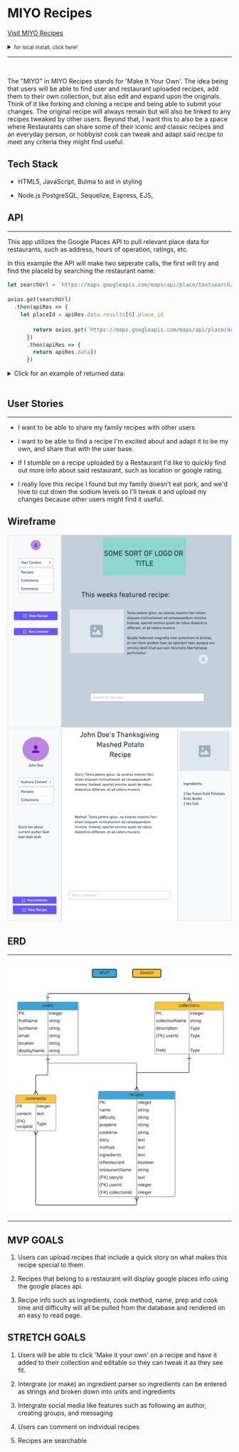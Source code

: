 # MIYO Recipes

<a href="https://miyo-recipes.herokuapp.com/">Visit MIYO Recipes</a>

<details>
<summary>
<small>for local install, click here!</small>
</summary>
<br>

Requirements to run app locally:
* Postgres
* NPM 

# Install Procedure:

* in the terminal, cd into the apps main directory and run the following commands:
  1. ``npm install`` to install dependencies
  2. ```createdb cookbook_app_developement``` followed by ```sequelize init``` to create main database and initialize sequelize
  3. ```sequelize db:migrate``` to create database tables and ```sequelize db:seed:all``` to seed data and prepare app for use

* Run ```node index.js``` to start the server and point your browser to http://localhost:3000/ and start uploading your recipes!

* To use the google places API features of the app you will need to acquire an API key. Use these instructions as a reference: https://developers.google.com/maps/documentation/javascript/places 

* once you acquire your key you can create a .env file and add your key using the following format 

```js
MAPSAPIKEY=<yourAPIkey>
```



</details>

----

<br>

The "MIYO" in MIYO Recipes stands for 'Make It Your Own'. The idea being that users will be able to find user and restaurant uploaded recipes, add them to their own collection, but also edit and expand upon the originals. Think of it like forking and cloning a recipe and being able to submit your changes. The original recipe will always remain but will also be linked to any recipes tweaked by other users. Beyond that, I want this to also be a space where Restaurants can share some of their iconic and classic recipes and an everyday person, or hobbyist cook can tweak and adapt said recipe to meet any criteria they might find useful. 


## Tech Stack

* HTML5, JavaScript, Bulma to aid in styling

 * Node.js PostgreSQL, Sequelize, Express, EJS, 

 ## API

 --- 

This app utilizes the Google Places API to pull relevant place data for restaurants, such as address, hours of operation, ratings, etc.

In this example the API will make two seperate calls, the first will try and find the placeId by searching the restaurant name:

```js
let searchUrl = `https://maps.googleapis.com/maps/api/place/textsearch/json?query=${restaurantName}&key=${YOURAPIKEY}`
 
axios.get(searchUrl)
  .then(apiRes => {
    let placeId = apiRes.data.results[0].place_id

        return axios.get(`https://maps.googleapis.com/maps/api/place/details/json?place_id=${placeId}&key=${YOURAPIKEY}`)
      })
      .then(apiRes => {
        return apiRes.data})
      }) 
```

<details>
<summary>Click for an example of returned data: </summary>

```
{
  "html_attributions": [],
  "result":
    {
      "address_components":
        [
          { "long_name": "48", "short_name": "48", "types": ["street_number"] },
          {
            "long_name": "Pirrama Road",
            "short_name": "Pirrama Rd",
            "types": ["route"],
          },
          {
            "long_name": "Pyrmont",
            "short_name": "Pyrmont",
            "types": ["locality", "political"],
          },
          {
            "long_name": "Council of the City of Sydney",
            "short_name": "Sydney",
            "types": ["administrative_area_level_2", "political"],
          },
          {
            "long_name": "New South Wales",
            "short_name": "NSW",
            "types": ["administrative_area_level_1", "political"],
          },
          {
            "long_name": "Australia",
            "short_name": "AU",
            "types": ["country", "political"],
          },
          {
            "long_name": "2009",
            "short_name": "2009",
            "types": ["postal_code"],
          },
        ],
      "adr_address": '<span class="street-address">48 Pirrama Rd</span>, <span class="locality">Pyrmont</span> <span class="region">NSW</span> <span class="postal-code">2009</span>, <span class="country-name">Australia</span>',
      "business_status": "OPERATIONAL",
      "formatted_address": "48 Pirrama Rd, Pyrmont NSW 2009, Australia",
      "formatted_phone_number": "(02) 9374 4000",
      "geometry":
        {
          "location": { "lat": -33.866489, "lng": 151.1958561 },
          "viewport":
            {
              "northeast":
                { "lat": -33.8655112697085, "lng": 151.1971156302915 },
              "southwest":
                { "lat": -33.86820923029149, "lng": 151.1944176697085 },
            },
        },
      "icon": "https://maps.gstatic.com/mapfiles/place_api/icons/v1/png_71/generic_business-71.png",
      "icon_background_color": "#7B9EB0",
      "icon_mask_base_uri": "https://maps.gstatic.com/mapfiles/place_api/icons/v1/png_71/generic_pinlet",
      "international_phone_number": "+61 2 9374 4000",
      "name": "Google Workplace 6",
      "opening_hours":
        {
          "open_now": false,
          "periods":
            [
              {
                "close": { "day": 1, "time": "1700" },
                "open": { "day": 1, "time": "0900" },
              },
              {
                "close": { "day": 2, "time": "1700" },
                "open": { "day": 2, "time": "0900" },
              },
              {
                "close": { "day": 3, "time": "1700" },
                "open": { "day": 3, "time": "0900" },
              },
              {
                "close": { "day": 4, "time": "1700" },
                "open": { "day": 4, "time": "0900" },
              },
              {
                "close": { "day": 5, "time": "1700" },
                "open": { "day": 5, "time": "0900" },
              },
            ],
          "weekday_text":
            [
              "Monday: 9:00 AM – 5:00 PM",
              "Tuesday: 9:00 AM – 5:00 PM",
              "Wednesday: 9:00 AM – 5:00 PM",
              "Thursday: 9:00 AM – 5:00 PM",
              "Friday: 9:00 AM – 5:00 PM",
              "Saturday: Closed",
              "Sunday: Closed",
            ],
        },
      "photos":
        [
          {
            "height": 3024,
            "html_attributions":
              [
                '<a href="https://maps.google.com/maps/contrib/105067373811767106297">Shaun Craig</a>',
              ],
            "photo_reference": "Aap_uECTSiFbO2Qg81vEQkbLMh4wHhilVWH4l3oNCqj2NHeTK0VUey6lTn_jhUfeKUubL8aWmhl_nx3ilV-dZqeIlyaS-q6Oo_UNn-aUjy1JSrKzZxjBwCEp0dZi8WyS_0dooU2C-oR0gZRjNK14dbwqto2E8g2c9upoiJPQTWNoqYtgbdoa",
            "width": 4032,
          },
          {
            "height": 3264,
            "html_attributions":
              [
                '<a href="https://maps.google.com/maps/contrib/102493344958625549078">Heyang Li</a>',
              ],
            "photo_reference": "Aap_uEATBbKi76kbA2OColmGnmruSknqNKhf4kMJX_YlCXvQaWJhSqkSdkDxF3hmoyAJk1slQrG8TmZwsO7FkzAQQ0x1tIknYf-v0O01LWIQbva9EyuQUyYXALJNAr7ixCKBMjyKywQqfGZRNVbEfSqIxUrTG4HZDx9VRe1sAMydadUyuUXs",
            "width": 4912,
          },
          {
            "height": 1836,
            "html_attributions":
              [
                '<a href="https://maps.google.com/maps/contrib/116807455538142476628">Anand Ema</a>',
              ],
            "photo_reference": "Aap_uECyuzfnLNlfA5ioL01LpmwUfDsjM398AT8Ysd6qrGTwevk1OT44jsw8a0dsNQX8rPA5Pmt6A0mWGh4p2J4e1dFgifnWGN17Pn8QgUmKcGlXUJFZKfqp5hQmfvtjqPBMBtmZ3oMIq8sX1DCHpcVx-DZI3Pt0iXMyFDPmfnrjarPIj9YW",
            "width": 3264,
          },
          {
            "height": 3024,
            "html_attributions":
              [
                '<a href="https://maps.google.com/maps/contrib/115886271727815775491">Anthony Huynh</a>',
              ],
            "photo_reference": "Aap_uEDW89cNhv_xXN124XRb451wdOwLJ1LTIuZ-ESOHr3g9NyXqeBLjy4O0xhRP6xCt0pt62aJi7fkCrc_Xy3t-UYU1nSZoOfs9z1fR7ICFTxOBHJzjxQACA45SRu99iSw5bbvFgPODXfViTwNzz81R6rMs39dRqTNmk9sYq5nss_2GOkFm",
            "width": 4032,
          },
          {
            "height": 3024,
            "html_attributions":
              [
                '<a href="https://maps.google.com/maps/contrib/102939237947063969663">Jasen Baker</a>',
              ],
            "photo_reference": "Aap_uEBNxWNbur6GObqQuIDMflRwEM79ItI4d3Fpgg_hn5fAljaTu40e47VAaT5TTBVoxRJ2tKIbUhhpUo-VDMxHd2nHE4QtrQntp8x5ddBZudB8Re7xdi3aUaQOGw7SWqFh6WwhRY6gYQ3EYK98pH6VNF5_-Bu005dd0W9ldyyjXBfz4S6T",
            "width": 4032,
          },
          {
            "height": 3024,
            "html_attributions":
              [
                '<a href="https://maps.google.com/maps/contrib/100678816592586275978">Jeremy Hsiao</a>',
              ],
            "photo_reference": "Aap_uEAKW4dw7yC3vl6QWIu1vx5hIUHTkjccM4K-za6_zRgwxFzlWxAFJ9M7HlCyMfasQH_fC2c0hY9AZh0z8vZd_pB5xTFDbLZrDq6PayaXME6Y2vgGrSgHOSCtYC2vDODT4Q-_TCBgWfBT0CYfHOE9tMpZWrH1KT6u-Zv3NYBbXa3ssyrk",
            "width": 4032,
          },
          {
            "height": 3024,
            "html_attributions":
              [
                '<a href="https://maps.google.com/maps/contrib/100678816592586275978">Jeremy Hsiao</a>',
              ],
            "photo_reference": "Aap_uEACMvdbZdKXZP4E9aOw9eeoBVbKsQh0TcbYzqRiUzZkAx09ykX2r5gf66d5n5KzqmUBGdHavSpHye_-ZKpp2UeMuufmx6vwWx9sQtVXDZ5uI6O0yg29BorK5KHzxWqahAFuJRLHOmaYSwwnno318UrR5alb-zFXqeuNpa95e_sn0YW4",
            "width": 4032,
          },
          {
            "height": 3036,
            "html_attributions":
              [
                '<a href="https://maps.google.com/maps/contrib/100482974853389838438">Mark Vozzo</a>',
              ],
            "photo_reference": "Aap_uEBE3MuFrsb-nu8po-FsX1zvFatDzSzY1asoBtu6EAQbcukr843rJm7gpI8loe0c_WBAUv4XmnWwhj4U0HHx8Ka5WAKgQBUZGI-XMO1UP44bwMo0Q5XqjyfWwsIgzBJbYftFY-YA_7FEVPMHqgIHkK_weWkW7Gn95gILlM1En0LJUJH6",
            "width": 4048,
          },
          {
            "height": 498,
            "html_attributions":
              [
                '<a href="https://maps.google.com/maps/contrib/103245129386449712319">Simon TestOne</a>',
              ],
            "photo_reference": "Aap_uEBe5dY4U34xvY4zH0xCl2pAXyJI3IDrVs8AJFZG9sC7qcGeZ_T56RwJ8avcGJI7iT7WvRytV1vMOFaQfTUx5R8fWZwPaHBqqKSskEDJ7zZKJ0dsPR5y00HNJrdxwZ1d2ND8pjfaTenKF71hsBkULePjqxgqrsZqyNEu2e7ogM1giNqz",
            "width": 750,
          },
          {
            "height": 3024,
            "html_attributions":
              [
                '<a href="https://maps.google.com/maps/contrib/104578111747260232633">Raymond LAM</a>',
              ],
            "photo_reference": "Aap_uEDZINRC-TvNlABT-VOU8Ae5iyofoml1D5woUCn-K1WT9O-_o-y-0cTNIJHhYv96aUEH8ZWRBO2b08ct1OBk9CbcKqL6A_Se9mcUNGG105gXGVb-qbCwLKUL4DCF-age8wMzJaUm3P_NE48WJJrLiWd19L2I3xAQUv--PL7jw4wXCZEa",
            "width": 4032,
          },
        ],
      "place_id": "ChIJN1t_tDeuEmsRUsoyG83frY4",
      "plus_code":
        {
          "compound_code": "45MW+C8 Pyrmont NSW, Australia",
          "global_code": "4RRH45MW+C8",
        },
      "rating": 4.1,
      "reference": "ChIJN1t_tDeuEmsRUsoyG83frY4",
      "reviews":
        [
          {
            "author_name": "Mark Smith (Mark ZZZ Smith)",
            "author_url": "https://www.google.com/maps/contrib/109015045837507592030/reviews",
            "language": "en",
            "profile_photo_url": "https://lh3.googleusercontent.com/a-/AOh14Gi-thk-CV41Ymw9Udvr0O5WL8Iguf9HYAKKyEWDxw=s128-c0x00000000-cc-rp-mo",
            "rating": 5,
            "relative_time_description": "a year ago",
            "text": "Great place to visit, cafeteria great. Also has a good toilet.",
            "time": 1589072760,
          },
          {
            "author_name": "Agent Cliff (The Mediator)",
            "author_url": "https://www.google.com/maps/contrib/100253428394439543029/reviews",
            "language": "en",
            "profile_photo_url": "https://lh3.googleusercontent.com/a-/AOh14GhSLTmC1QVzI8oXWkDvqv_fTq1Xmm7_gM2udfRlbw=s128-c0x00000000-cc-rp-mo-ba3",
            "rating": 4,
            "relative_time_description": "5 months ago",
            "text": "Had an office tour here a few years ago and absolutely loved the look of it , as an AV person I was very impressed with the meeting rooms and loved the themes. Most of the staff were generally friendly and I was offered a range of different waters when waiting at reception.\n\nThe office is beautifully designed, onsite chef cooked a pretty alright lunch, staff interviewing as well were quite friendly and knew to be precise for technical interviews. I’d like to come back again one day for another tour just to see how it’s all going :)",
            "time": 1614291725,
          },
          {
            "author_name": "Xavier Le Baron",
            "author_url": "https://www.google.com/maps/contrib/104602961630797902494/reviews",
            "language": "en",
            "profile_photo_url": "https://lh3.googleusercontent.com/a-/AOh14GhbuCpv4_XNH8EWPZoGFwgWjiCQvCcVYiwJNxnMIPs=s128-c0x00000000-cc-rp-mo-ba4",
            "rating": 5,
            "relative_time_description": "3 months ago",
            "text": "Possibly the best office in Sydney? :)\nWhat an amazing place to work at!",
            "time": 1618388082,
          },
          {
            "author_name": "Binod Mainali",
            "author_url": "https://www.google.com/maps/contrib/110005203185645729740/reviews",
            "language": "en",
            "profile_photo_url": "https://lh3.googleusercontent.com/a-/AOh14GitXX8rr6uxnCeLo4Kwd_UKm7ctfOYH9r7tcocqeg=s128-c0x00000000-cc-rp-mo",
            "rating": 1,
            "relative_time_description": "6 months ago",
            "text": "I had some problem with google account, there is no way to contact google customer service. The only people i can contact to is the google ad Team. Google only cares about its ad what a selfish tech. There is not even a live chat, my password linked with google is compromised but there is no one to talk to. the 1800 no is a useless no or even the no provided at this store is useless. Google support only asks to send a feedback of the problem and nothing else. I had sent it but its been more than a month no one has contacted still. Such a selfish, greedy billionaire tech giant. Cant believe, even a small struggling bussiness has someone to chat to. Such a low pathetic moral of google . Humanity will not be too long if our biggest tech are surround by just greed of $$$$$$....Shame on you # greedygoogle#greedysundarpichai#Australiagoogletaxloot.",
            "time": 1611295578,
          },
          {
            "author_name": "doug cliff",
            "author_url": "https://www.google.com/maps/contrib/114222669528052367599/reviews",
            "language": "en",
            "profile_photo_url": "https://lh3.googleusercontent.com/a-/AOh14Gjbd1ELb3S4E0R10kvV2h9EtBuME8xb9yWbtXa3qyU=s128-c0x00000000-cc-rp-mo-ba6",
            "rating": 4,
            "relative_time_description": "7 months ago",
            "text": "It appears from reading the reviews that Google in not too good at talking to people on the phone. I guess when you are as big as they are they can do what they want as there is not really another alternative. I use their services such as maps and mail but also contribute a lot of data such as photo’s and reviews. I was under the impression that what I was doing was helping others in the community. I had not realised that google could pick and choose who used these services and can block out any one out they don’t like. I was very upset when they black baned some Chinese manufactures who are making really good products. I had also not realised that Google is a slave to any crazy president that gets into power. Anyway I will keep using  their products as they are good and hope that one day they will be available for all to use.",
            "time": 1608012004,
          },
        ],
      "types": ["point_of_interest", "establishment"],
      "url": "https://maps.google.com/?cid=10281119596374313554",
      "user_ratings_total": 932,
      "utc_offset": 600,
      "vicinity": "48 Pirrama Road, Pyrmont",
      "website": "http://google.com/",
    },
  "status": "OK",
}
```
</details>


</br>

## User Stories
---

* I want to be able to share my family recipes with other users

* I want to be able to find a recipe I'm excited about and adapt it to be my own, and share that with the user base.

* If I stumble on a recipe uploaded by a Restaurant I'd like to quickly find out more info about said restaurant, such as location or google rating. 

* I really love this recipe I found but my family doesn't eat pork, and we'd love to cut down the sodium levels so I'll tweak it and upload my changes because other users might find it useful. 

## Wireframe

<img src="images/wireframe1.png">
<img src="images/wireframe2.png">


## ERD
---
<img src="images/ERD.png">

---


## MVP GOALS

1. Users can upload recipes that include a quick story on what makes this recipe special to them.

2. Recipes that belong to a restaurant will display google places info using the google places api. 

3. Recipe info such as ingredients, cook method, name, prep and cook time and difficulty will all be pulled from the database and rendered on an easy to read page. 

## STRETCH GOALS

1. Users will be able to click 'Make it your own' on a recipe and have it added to their collection and editable so they can tweak it as they see fit. 

1. Intergrate (or make) an ingredient parser so ingredients can be entered as strings and broken down into units and ingredients 

2. Intergrate social media like features such as following an author, creating groups, and messaging 

3. Users can comment on individual recipes 

4. Recipes are searchable




